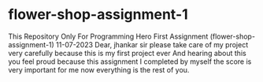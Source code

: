# flower-shop-assignment-1
This Repository Only For Programming Hero First Assignment (flower-shop-assignment-1) 11-07-2023
Dear, jhankar sir
please take care of my project very carefully because this is my first project ever 
And hearing about this you feel proud because this assignment I completed by myself
the score is very important for me now everything is the rest of you.
